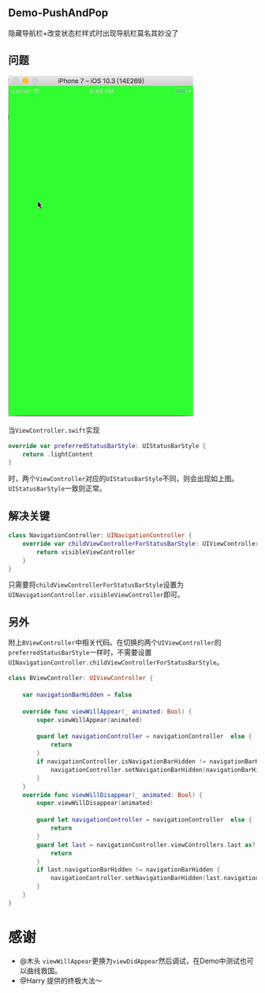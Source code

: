 ## Demo-PushAndPop
隐藏导航栏+改变状态栏样式时出现导航栏莫名其妙没了

## 问题

![snapshot](https://github.com/madordie/Demo-PushAndPop/blob/master/Untitled.gif?raw=true)

当`ViewController.swift`实现
```swift
override var preferredStatusBarStyle: UIStatusBarStyle {
    return .lightContent
}
```
时，两个`ViewController`对应的`UIStatusBarStyle`不同，则会出现如上图。`UIStatusBarStyle`一致则正常。

## 解决关键

```swift
class NavigationController: UINavigationController {
    override var childViewControllerForStatusBarStyle: UIViewController? {
        return visibleViewController
    }
}
```
只需要将`childViewControllerForStatusBarStyle`设置为`UINavigationController.visibleViewController`即可。

## 另外

附上`BViewController`中相关代码。在切换的两个`UIViewController`的`preferredStatusBarStyle`一样时，不需要设置`UINavigationController.childViewControllerForStatusBarStyle`。
```swift
class BViewController: UIViewController {

    var navigationBarHidden = false

    override func viewWillAppear(_ animated: Bool) {
        super.viewWillAppear(animated)

        guard let navigationController = navigationController  else {
            return
        }
        if navigationController.isNavigationBarHidden != navigationBarHidden {
            navigationController.setNavigationBarHidden(navigationBarHidden, animated: animated)
        }
    }
    override func viewWillDisappear(_ animated: Bool) {
        super.viewWillDisappear(animated)

        guard let navigationController = navigationController  else {
            return
        }
        guard let last = navigationController.viewControllers.last as? BViewController else {
            return
        }
        if last.navigationBarHidden != navigationBarHidden {
            navigationController.setNavigationBarHidden(last.navigationBarHidden, animated: animated)
        }
    }
}
```

# 感谢

- @木头 `viewWillAppear`更换为`viewDidAppear`然后调试，在Demo中测试也可以曲线救国。
- @Harry 提供的终极大法～
